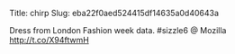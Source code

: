 Title: chirp
Slug: eba22f0aed524415df14635a0d40643a

Dress from London Fashion week data. #sizzle6  @ Mozilla <a href="http://t.co/X94ftwmH">http://t.co/X94ftwmH</a>
